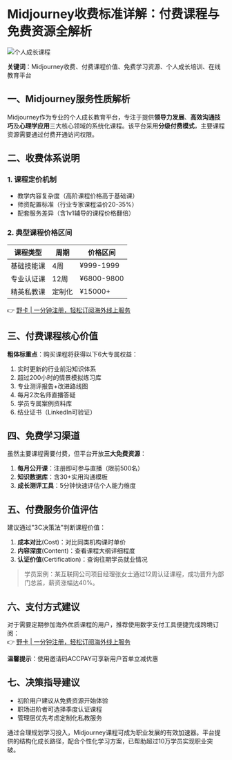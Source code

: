 # Midjourney收费标准详解：付费课程与免费资源全解析

![个人成长课程](https://via.placeholder.com/800x400)

**关键词**：Midjourney收费、付费课程价值、免费学习资源、个人成长培训、在线教育平台

## 一、Midjourney服务性质解析
Midjourney作为专业的个人成长教育平台，专注于提供**领导力发展**、**高效沟通技巧**及**心理学应用**三大核心领域的系统化课程。该平台采用**分级付费模式**，主要课程资源需要通过付费开通访问权限。

## 二、收费体系说明
### 1. 课程定价机制
- 教学内容复杂度（高阶课程价格高于基础课）
- 师资配置标准（行业专家课程溢价20-35%）
- 配套服务差异（含1v1辅导的课程价格翻倍）

### 2. 典型课程价格区间
| 课程类型       | 周期   | 价格区间   |
|----------------|--------|------------|
| 基础技能课     | 4周    | ¥999-1999  |
| 专业认证课     | 12周   | ¥6800-9800 |
| 精英私教课     | 定制化 | ¥15000+    |

👉 [野卡 | 一分钟注册，轻松订阅海外线上服务](https://bbtdd.com/yeka)

## 三、付费课程核心价值
**粗体标重点**：购买课程将获得以下6大专属权益：
1. 实时更新的行业前沿知识体系
2. 超过200小时的情景模拟练习库
3. 专业测评报告+改进路线图
4. 每月2次名师直播答疑
5. 学员专属案例资料库
6. 结业证书（LinkedIn可验证）

## 四、免费学习渠道
虽然主要课程需要付费，但平台开放**三大免费资源**：
1. **每月公开课**：注册即可参与直播（限前500名）
2. **知识数据库**：含30+实用沟通模板
3. **成长测评工具**：5分钟快速评估个人能力维度

## 五、付费服务价值评估
建议通过"3C决策法"判断课程价值：
1. **成本对比**(Cost)：对比同类机构课时单价
2. **内容深度**(Content)：查看课程大纲详细程度
3. **认证价值**(Certification)：查询往期学员就业情况

> 学员案例：某互联网公司项目经理张女士通过12周认证课程，成功晋升为部门总监，薪资涨幅达40%。

## 六、支付方式建议
对于需要定期参加海外优质课程的用户，推荐使用数字支付工具便捷完成跨境订阅：  
👉 [野卡 | 一分钟注册，轻松订阅海外线上服务](https://bbtdd.com/yeka)

**温馨提示**：使用邀请码ACCPAY可享新用户首单立减优惠

## 七、决策指导建议
- 初阶用户建议从免费资源开始体验
- 职场进阶者可选择季度认证课程
- 管理层优先考虑定制化私教服务

通过合理规划学习投入，Midjourney课程可成为职业发展的有效加速器。平台提供的结构化成长路径，配合个性化学习方案，已帮助超过10万学员实现职业突破。